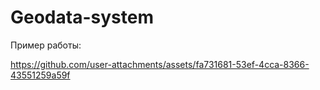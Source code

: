 # Geodata-system

Пример работы:

https://github.com/user-attachments/assets/fa731681-53ef-4cca-8366-43551259a59f

